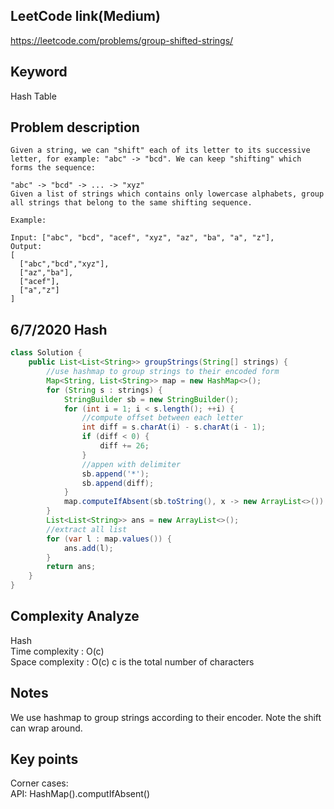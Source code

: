## LeetCode link(Medium)
https://leetcode.com/problems/group-shifted-strings/

## Keyword
Hash Table

## Problem description
```
Given a string, we can "shift" each of its letter to its successive letter, for example: "abc" -> "bcd". We can keep "shifting" which forms the sequence:

"abc" -> "bcd" -> ... -> "xyz"
Given a list of strings which contains only lowercase alphabets, group all strings that belong to the same shifting sequence.

Example:

Input: ["abc", "bcd", "acef", "xyz", "az", "ba", "a", "z"],
Output: 
[
  ["abc","bcd","xyz"],
  ["az","ba"],
  ["acef"],
  ["a","z"]
]
```
## 6/7/2020 Hash

```java
class Solution {
    public List<List<String>> groupStrings(String[] strings) {
        //use hashmap to group strings to their encoded form
        Map<String, List<String>> map = new HashMap<>();
        for (String s : strings) {
            StringBuilder sb = new StringBuilder();
            for (int i = 1; i < s.length(); ++i) {
                //compute offset between each letter
                int diff = s.charAt(i) - s.charAt(i - 1);
                if (diff < 0) {
                    diff += 26;
                }
                //appen with delimiter
                sb.append('*');
                sb.append(diff);
            }
            map.computeIfAbsent(sb.toString(), x -> new ArrayList<>()).add(s);
        }
        List<List<String>> ans = new ArrayList<>();
        //extract all list
        for (var l : map.values()) {
            ans.add(l);
        }
        return ans;
    }
}
```

## Complexity Analyze
Hash\
Time complexity : O(c)\
Space complexity : O(c) c is the total number of characters

## Notes
We use hashmap to group strings according to their encoder. Note the shift can wrap around.

## Key points
Corner cases: \
API: HashMap().computIfAbsent()
